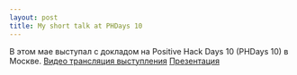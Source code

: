 ```yaml
---
layout: post
title: My short talk at PHDays 10
---
```



В этом мае выступал с докладом на Positive Hack Days 10 (PHDays 10) в Москве.
[Видео трансляция выступления](https://standoff365.com/phdays10/schedule/fast-track/error-detection-in-the-national-vulnerability-database)
[Презентация](https://static.ptsecurity.com/phdays/presentations/phdays-10/error-detection-in-the-national-vulnerability-database.pdf)
